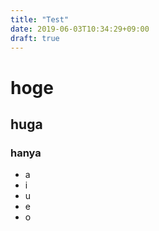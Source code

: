 ```yaml
---
title: "Test"
date: 2019-06-03T10:34:29+09:00
draft: true
---
```


# hoge 
## huga
### hanya
- a
- i
- u
- e
- o